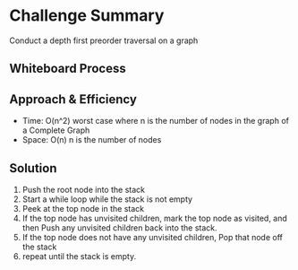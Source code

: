 # Challenge Summary
Conduct a depth first preorder traversal on a graph

## Whiteboard Process


## Approach & Efficiency
- Time: O(n^2) worst case where n is the number of nodes in the graph of a Complete Graph
- Space: O(n) n is the number of nodes

## Solution
1. Push the root node into the stack
2. Start a while loop while the stack is not empty
3. Peek at the top node in the stack
4. If the top node has unvisited children, mark the top node as visited, and then Push any unvisited children back into the stack.
5. If the top node does not have any unvisited children, Pop that node off the stack
6. repeat until the stack is empty.